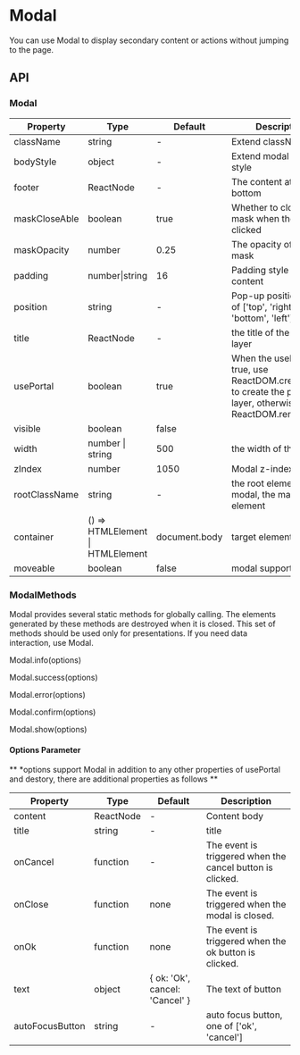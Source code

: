 # Modal
You can use Modal to display secondary content or actions without jumping to the page.

<example />

## API

### Modal

| Property | Type | Default | Description | version | 
| --- | --- | --- | --- | --- | 
| className | string | - | Extend className | |
| bodyStyle | object | - | Extend modal body style | |
| footer | ReactNode | - | The content at the bottom | |
| maskCloseAble | boolean | true | Whether to close the mask when the mask is clicked | |
| maskOpacity | number | 0.25 | The opacity of the mask | |
| padding | number\|string | 16 | Padding style of the content | |
| position | string | - | Pop-up position, one of \['top', 'right', 'bottom', 'left'] | |
| title | ReactNode | - | the title of the pop-up layer | |
| usePortal | boolean | true | When the usePortal is true, use ReactDOM.createPortal to create the pop-up layer, otherwise use ReactDOM.render. | |
| visible | boolean | false |  | |
| width | number \| string | 500 | the width of the Modal | |
| zIndex | number | 1050 | Modal z-index | |
| rootClassName | string | - | the root element of modal, the mask parent element | 1.4.2 |
| container | () => HTMLElement \| HTMLElement | document.body | target element | |
| moveable | boolean | false | modal support move |

### ModalMethods

Modal provides several static methods for globally calling. The elements generated by these methods are destroyed when it is closed. This set of methods should be used only for presentations. If you need data interaction, use Modal.

Modal.info(options)

Modal.success(options)

Modal.error(options)

Modal.confirm(options)

Modal.show(options)

#### Options Parameter

** *options support Modal in addition to any other properties of usePortal and destory, there are additional properties as follows **


| Property | Type | Default | Description |
| --- | --- | --- | --- |
| content | ReactNode | - | Content body |
| title | string | - | title |
| onCancel | function | - | The event is triggered when the cancel button is clicked. |
| onClose | function | none | The event is triggered when the modal is closed. |
| onOk | function | none | The event is triggered when the ok button is clicked. |
| text | object | { ok: 'Ok', cancel: 'Cancel' } | The text of button |
| autoFocusButton | string | - | auto focus button, one of \['ok', 'cancel'] |
